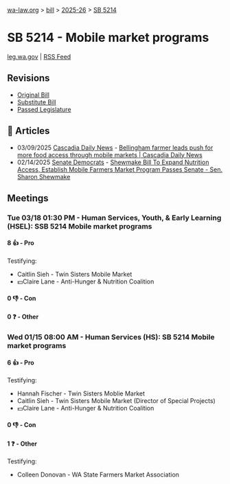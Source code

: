 [wa-law.org](/) > [bill](/bill/) > [2025-26](/bill/2025-26/) > [SB 5214](/bill/2025-26/sb/5214/)

# SB 5214 - Mobile market programs
[leg.wa.gov](https://app.leg.wa.gov/billsummary?BillNumber=5214&Year=2025&Initiative=false) | [RSS Feed](./rss.xml)

## Revisions
* [Original Bill](1/)
* [Substitute Bill](S/)
* [Passed Legislature](S.PL/)

## 📰 Articles
* 03/09/2025 [Cascadia Daily News](/org/cascadia_daily_news/) - [Bellingham farmer leads push for more food access through mobile markets | Cascadia Daily News](https://www.cascadiadaily.com/2025/mar/09/bellingham-farmer-leads-push-for-more-food-access-through-mobile-markets/#:~:text=a%20state%20bill)
* 02/14/2025 [Senate Democrats](/org/senate_democrats/) - [Shewmake Bill To Expand Nutrition Access, Establish Mobile Farmers Market Program Passes Senate - Sen. Sharon Shewmake](https://senatedemocrats.wa.gov/shewmake/2025/02/13/shewmake-bill-to-expand-nutrition-access-establish-mobile-farmers-market-program-passes-senate/#:~:text=Senate%20Bill%205214)

## Meetings
### Tue 03/18 01:30 PM - Human Services, Youth, & Early Learning (HSEL): SSB 5214 Mobile market programs
#### 8 👍 - Pro
Testifying:
* Caitlin Sieh - Twin Sisters Mobile Market
* 💵Claire Lane - Anti-Hunger & Nutrition Coalition

#### 0 👎 - Con

#### 0 ❓ - Other

### Wed 01/15 08:00 AM - Human Services (HS): SB 5214 Mobile market programs
#### 6 👍 - Pro
Testifying:
* Hannah Fischer - Twin Sisters Moblie Market
* Caitlin Sieh - Twin Sisters Mobile Market (Director of Special Projects)
* 💵Claire Lane - Anti-Hunger & Nutrition Coalition

#### 0 👎 - Con

#### 1 ❓ - Other
Testifying:
* Colleen Donovan - WA State Farmers Market Association

